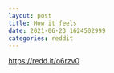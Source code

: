 ```yaml
--- 
layout: post 
title: How it feels 
date: 2021-06-23 1624502999 
categories: reddit 
--- 
```

https://redd.it/o6rzv0